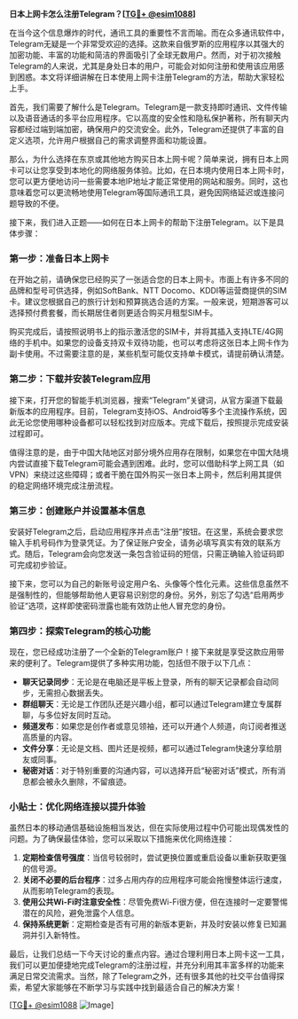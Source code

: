 **日本上网卡怎么注册Telegram？[[TG💪+ @esim1088](https://t.me/s/esim1088)]**

在当今这个信息爆炸的时代，通讯工具的重要性不言而喻。而在众多通讯软件中，Telegram无疑是一个非常受欢迎的选择。这款来自俄罗斯的应用程序以其强大的加密功能、丰富的功能和简洁的界面吸引了全球无数用户。然而，对于初次接触Telegram的人来说，尤其是身处日本的用户，可能会对如何注册和使用该应用感到困惑。本文将详细讲解在日本使用上网卡注册Telegram的方法，帮助大家轻松上手。

首先，我们需要了解什么是Telegram。Telegram是一款支持即时通讯、文件传输以及语音通话的多平台应用程序。它以高度的安全性和隐私保护著称，所有聊天内容都经过端到端加密，确保用户的交流安全。此外，Telegram还提供了丰富的自定义选项，允许用户根据自己的需求调整界面和功能设置。

那么，为什么选择在东京或其他地方购买日本上网卡呢？简单来说，拥有日本上网卡可以让您享受到本地化的网络服务体验。比如，在日本境内使用日本上网卡时，您可以更方便地访问一些需要本地IP地址才能正常使用的网站和服务。同时，这也意味着您可以更流畅地使用Telegram等国际通讯工具，避免因网络延迟或连接问题导致的不便。

接下来，我们进入正题——如何在日本上网卡的帮助下注册Telegram。以下是具体步骤：

### 第一步：准备日本上网卡

在开始之前，请确保您已经购买了一张适合您的日本上网卡。市面上有许多不同的品牌和型号可供选择，例如SoftBank、NTT Docomo、KDDI等运营商提供的SIM卡。建议您根据自己的旅行计划和预算挑选合适的方案。一般来说，短期游客可以选择预付费套餐，而长期居住者则更适合购买月租型SIM卡。

购买完成后，请按照说明书上的指示激活您的SIM卡，并将其插入支持LTE/4G网络的手机中。如果您的设备支持双卡双待功能，也可以考虑将这张日本上网卡作为副卡使用。不过需要注意的是，某些机型可能仅支持单卡模式，请提前确认清楚。

### 第二步：下载并安装Telegram应用

接下来，打开您的智能手机浏览器，搜索“Telegram”关键词，从官方渠道下载最新版本的应用程序。目前，Telegram支持iOS、Android等多个主流操作系统，因此无论您使用哪种设备都可以轻松找到对应版本。完成下载后，按照提示完成安装过程即可。

值得注意的是，由于中国大陆地区对部分境外应用存在限制，如果您在中国大陆境内尝试直接下载Telegram可能会遇到困难。此时，您可以借助科学上网工具（如VPN）来绕过这些障碍；或者干脆在国外购买一张日本上网卡，然后利用其提供的稳定网络环境完成注册流程。

### 第三步：创建账户并设置基本信息

安装好Telegram之后，启动应用程序并点击“注册”按钮。在这里，系统会要求您输入手机号码作为登录凭证。为了保证账户安全，请务必填写真实有效的联系方式。随后，Telegram会向您发送一条包含验证码的短信，只需正确输入验证码即可完成初步验证。

接下来，您可以为自己的新账号设定用户名、头像等个性化元素。这些信息虽然不是强制性的，但能够帮助他人更容易识别您的身份。另外，别忘了勾选“启用两步验证”选项，这样即使密码泄露也能有效防止他人冒充您的身份。

### 第四步：探索Telegram的核心功能

现在，您已经成功注册了一个全新的Telegram账户！接下来就是享受这款应用带来的便利了。Telegram提供了多种实用功能，包括但不限于以下几点：

- **聊天记录同步**：无论是在电脑还是平板上登录，所有的聊天记录都会自动同步，无需担心数据丢失。
- **群组聊天**：无论是工作团队还是兴趣小组，都可以通过Telegram建立专属群聊，与多位好友同时互动。
- **频道发布**：如果您是创作者或意见领袖，还可以开通个人频道，向订阅者推送高质量的内容。
- **文件分享**：无论是文档、图片还是视频，都可以通过Telegram快速分享给朋友或同事。
- **秘密对话**：对于特别重要的沟通内容，可以选择开启“秘密对话”模式，所有消息都会被永久删除，不留痕迹。

### 小贴士：优化网络连接以提升体验

虽然日本的移动通信基础设施相当发达，但在实际使用过程中仍可能出现偶发性的问题。为了确保最佳体验，您可以采取以下措施来优化网络连接：

1. **定期检查信号强度**：当信号较弱时，尝试更换位置或重启设备以重新获取更强的信号源。
2. **关闭不必要的后台程序**：过多占用内存的应用程序可能会拖慢整体运行速度，从而影响Telegram的表现。
3. **使用公共Wi-Fi时注意安全性**：尽管免费Wi-Fi很方便，但在连接时一定要警惕潜在的风险，避免泄露个人信息。
4. **保持系统更新**：定期检查是否有可用的新版本更新，并及时安装以修复已知漏洞并引入新特性。

最后，让我们总结一下今天讨论的重点内容。通过合理利用日本上网卡这一工具，我们可以更加便捷地完成Telegram的注册过程，并充分利用其丰富多样的功能来满足日常交流需求。当然，除了Telegram之外，还有很多其他的社交平台值得探索，希望大家能够在不断学习与实践中找到最适合自己的解决方案！

[[TG💪+ @esim1088](https://t.me/s/esim1088) ![Image](https://i.postimg.cc/4NQfJmqS/Snipaste-2025-05-13-00-14-12.png)]
